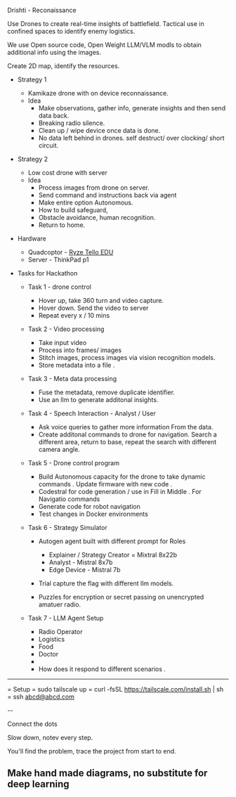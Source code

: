 Drishti - Reconaissance

Use Drones to create real-time insights of battlefield. Tactical use in confined spaces to identify enemy logistics.

We use Open source code, Open Weight LLM/VLM modls to obtain additional info using the images.

Create 2D map, identify the resources.


- Strategy 1  
    - Kamikaze drone with on device reconnaissance. 
    - Idea
        - Make  observations,  gather info, generate insights  and then send data back. 
        - Breaking radio silence.
        - Clean up / wipe device once data is done.
        - No data left behind in drones. self destruct/ over clocking/ short circuit. 

- Strategy 2
    - Low cost drone with server 
    - Idea
        - Process images from drone on server. 
        - Send command and instructions back via agent 
        - Make entire option Autonomous. 
        - How to build safeguard,  
        - Obstacle avoidance,  human recognition. 
        - Return to home. 


- Hardware 
    - Quadcoptor - [Ryze Tello EDU](https://www.ryzerobotics.com/tello-edu/specs)
    - Server - ThinkPad p1

- Tasks for Hackathon 
    - Task 1 - drone control
        - Hover up, take 360 turn and video capture.
        - Hover down.  Send the video to server
        - Repeat every x / 10 mins

    - Task 2 - Video processing 
        - Take input video  
        - Process into frames/ images 
        - Stitch images, process images via vision recognition models. 
        - Store metadata into a file .

    - Task 3 - Meta data processing 
        - Fuse the metadata, remove duplicate identifier. 
        - Use an llm to generate additonal insights.

    -  Task 4 - Speech Interaction  - Analyst / User
        - Ask voice queries to gather more information From the data. 
        - Create additonal commands to drone for navigation.  Search a different area, return to base, repeat the search with different camera angle. 

    - Task 5 - Drone control program
        - Build Autonomous capacity for the drone to take dynamic commands . Update firmware with new code .
        - Codestral for code generation / use in Fill in Middle . For Navigatio commands
        - Generate code for robot navigation
        - Test changes in Docker environments

    - Task 6 - Strategy Simulator 
        - Autogen agent built with different prompt for Roles 
            - Explainer / Strategy Creator = Mixtral 8x22b
            - Analyst - Mistral 8x7b
            - Edge Device - Mistral 7b


        - Trial capture the flag with different llm models. 
        - Puzzles for encryption or secret passing on unencrypted  amatuer radio. 

    - Task 7 - LLM Agent Setup
        - Radio Operator
        - Logistics
        - Food
        - Doctor 
        -
        - How does it respond to different scenarios .

--- 


= Setup
    = sudo tailscale up
    = curl -fsSL https://tailscale.com/install.sh | sh
    = ssh abcd@abcd.com 



--

Connect the dots

Slow down,  notev every step. 


You'll find the problem,  trace the project from start to end. 

Make hand made diagrams,  no substitute for deep learning
--

